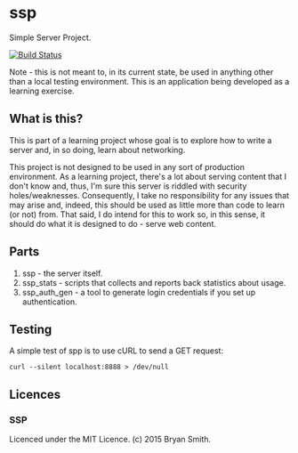 # ssp
Simple Server Project.

[![Build Status](https://travis-ci.org/bryanabsmith/ssp.svg?branch=master)](https://travis-ci.org/bryanabsmith/ssp)

Note - this is not meant to, in its current state, be used in anything other than a local testing environment. This is an application being developed as a learning exercise.

## What is this?
This is part of a learning project whose goal is to explore how to write a server and, in so doing, learn about networking.

This project is not designed to be used in any sort of production environment. As a learning project, there's a lot about serving content that I don't know and, thus, I'm sure this server is riddled with security holes/weaknesses. Consequently, I take no responsibility for any issues that may arise and, indeed, this should be used as little more than code to learn (or not) from. That said, I do intend for this to work so, in this sense, it should do what it is designed to do - serve web content.

## Parts
1. ssp - the server itself.
2. ssp_stats - scripts that collects and reports back statistics about usage.
3. ssp_auth_gen - a tool to generate login credentials if you set up authentication.

## Testing
A simple test of spp is to use cURL to send a GET request:

```curl --silent localhost:8888 > /dev/null```


## Licences

### SSP
Licenced under the MIT Licence. (c) 2015 Bryan Smith.
